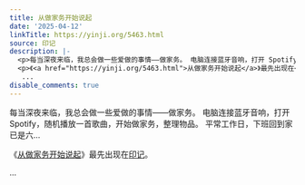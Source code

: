 ```yaml
---
title: 从做家务开始说起
date: '2025-04-12'
linkTitle: https://yinji.org/5463.html
source: 印记
description: |-
  <p>每当深夜来临，我总会做一些爱做的事情——做家务。 电脑连接蓝牙音响，打开 Spotify，随机播放一首歌曲，开始做家务，整理物品。 平常工作日，下班回到家已是六...</p>
  <p>《<a href="https://yinji.org/5463.html">从做家务开始说起</a>》最先出现在<a href="https://yinji.org">印记</a>。</p>
   ...
disable_comments: true
---
```

<p>每当深夜来临，我总会做一些爱做的事情——做家务。 电脑连接蓝牙音响，打开 Spotify，随机播放一首歌曲，开始做家务，整理物品。 平常工作日，下班回到家已是六...</p>
<p>《<a href="https://yinji.org/5463.html">从做家务开始说起</a>》最先出现在<a href="https://yinji.org">印记</a>。</p>
 ...